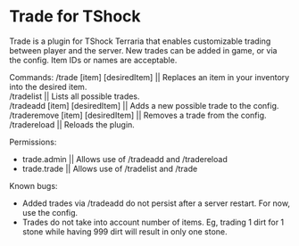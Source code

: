 # Trade for TShock


Trade is a plugin for TShock Terraria that enables customizable trading between player and the server.
New trades can be added in game, or via the config. Item IDs or names are acceptable.



Commands:
/trade [item] [desiredItem] || Replaces an item in your inventory into the desired item.  
/tradelist || Lists all possible trades.  
/tradeadd [item] [desiredItem] || Adds a new possible trade to the config. 
/traderemove [item] [desiredItem] || Removes a trade from the config.
/tradereload || Reloads the plugin.  

Permissions:
- trade.admin || Allows use of /tradeadd and /tradereload
- trade.trade || Allows use of /tradelist and /trade


Known bugs:  
- Added trades via /tradeadd do not persist after a server restart. For now, use the config.      
- Trades do not take into account number of items. Eg, trading 1 dirt for 1 stone while having 999 dirt will result in only one stone.  
